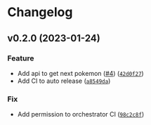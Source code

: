 # Changelog

<!--next-version-placeholder-->

## v0.2.0 (2023-01-24)
### Feature
* Add api to get next pokemon ([#4](https://github.com/phamhoangtuan/setup_python_project/issues/4)) ([`42d0f27`](https://github.com/phamhoangtuan/setup_python_project/commit/42d0f27d01316353dfaf999b41174f576b62d367))
* Add CI to auto release ([`a8549da`](https://github.com/phamhoangtuan/setup_python_project/commit/a8549da1cac64eac994f15b50e05f931f3bb3124))

### Fix
* Add permission to orchestrator CI ([`98c2c8f`](https://github.com/phamhoangtuan/setup_python_project/commit/98c2c8fc6c466117f37641b9a03751d6e3d90b38))
